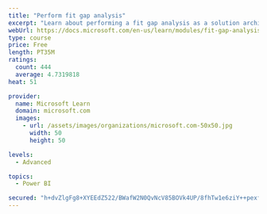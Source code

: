 ```yaml
---
title: "Perform fit gap analysis"
excerpt: "Learn about performing a fit gap analysis as a solution architect for Dynamics 365 and Microsoft Power Platform."
webUrl: https://docs.microsoft.com/en-us/learn/modules/fit-gap-analysis/
type: course
price: Free
length: PT35M
ratings:
  count: 444
  average: 4.7319818
heat: 51

provider:
  name: Microsoft Learn
  domain: microsoft.com
  images:
    - url: /assets/images/organizations/microsoft.com-50x50.jpg
      width: 50
      height: 50

levels:
  - Advanced

topics:
  - Power BI

secured: "h+dvZlgFg8+XYEEdZ522/BWafW2N0QvNcV85BOVk4UP/8fhTw1e6ziY++pexfH+INdpJAbl6mwXbBMENeBghBezgTcvsvSHH7TwOFbKBNe2x8UtrGkCe6/8L7As+alLc22wWCeV/4kMm9WKOsyUsSQ0EticaBeWflyhLX5QNtTlW3wv97lEFGCXV+NXnAthF3CGFA28evbUgBf/ps7cN39eH8oPJ9h7gTTb0pF0d7tqYa9H+8RxOAjzTEhmMYXMO7B+tYOjdDd7FFQICcfZUFZvQpx5ZlZQT1JtCZtvGXIRbaweI6EVRYbR/2H+2+57QmSm/tNNOVGCs4FLFRi6rBj9OGL5VSjKAavl5oDG8Pfy/HOOQnzI7aGDSZkKKEcn8UyxJaoS+28xpSyVaD6QZQqEmo2dYazpmh98nCsMpJyQ=;GicJa98yNO8PUXPRLkoS9Q=="
---
```


